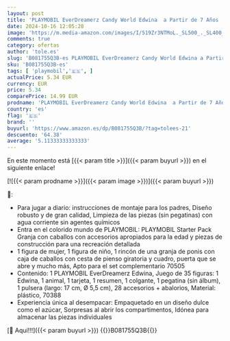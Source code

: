 ```yaml
---
layout: post
title: 'PLAYMOBIL EverDreamerz Candy World Edwina  a Partir de 7 Años  70388 '
date: 2024-10-16 12:05:28
image: 'https://m.media-amazon.com/images/I/519Zr3NTMoL._SL500_._SL400_.jpg'
comments: true
category: ofertas
author: 'tole.es'
slug: 'B081755Q3B-es PLAYMOBIL EverDreamerz Candy World Edwina a Partir de 7...'
sku: 'B081755Q3B-es'
tags: [ 'playmobil','🇪🇸', ]
actualPrice: 5.34 EUR
currency: EUR
price: 5.34
comparePrice: 14.99 EUR
prodname: 'PLAYMOBIL EverDreamerz Candy World Edwina  a Partir de 7 Años  70388 '
country: 'es'
flag: '🇪🇸'
brand: ''
buyurl: 'https://www.amazon.es/dp/B081755Q3B/?tag=tolees-21'
descuento: '64.38'
average: '5.11333333333333'
---
```


En este momento está [{{< param title >}}]({{< param buyurl >}}) en el siguiente enlace!

[![{{< param prodname >}}]({{< param image >}})]({{< param buyurl >}})

🔎:

- Para jugar a diario: instrucciones de montaje para los padres, Diseño robusto y de gran calidad, Limpieza de las piezas (sin pegatinas) con agua corriente sin agentes químicos
- Entra en el colorido mundo de PLAYMOBIL: PLAYMOBIL Starter Pack Granja con caballos con accesorios apropiados para la edad y piezas de construcción para una recreación detallada
- 1 figura de mujer, 1 figura de niño, 1 rincón de una granja de ponis con caja de caballos con cesta de pienso giratoria y cuadro, puerta que se abre y mucho más, Apto para el set complementario 70505
- Contenido: 1 PLAYMOBIL EverDreamerz Edwina, Juego de 35 figuras: 1 Edwina, 1 animal, 1 tarjeta, 1 resumen, 1 colgante, 1 pegatina (sin álbum), 1 pulsera (largo: 17 cm, Ø 5,5 cm), 28 accesorios + abalorios, Material: plástico, 70388
- Experiencia única al desempacar: Empaquetado en un diseño dulce como el azúcar, Sorpresas al abrir los compartimentos, Idónea para almacenar las piezas individuales

[🛒 Aquí!!!]({{< param buyurl >}})
{{<world>}}B081755Q3B{{</world>}}

